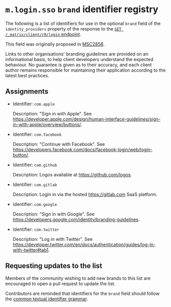 # `m.login.sso` `brand` identifier registry

The following is a list of identifiers for use in the optional `brand` field of the
`identity_providers` property of the response to the [`GET /_matrix/client/r0/login`
endpoint](https://matrix.org/docs/spec/client_server/latest#get-matrix-client-r0-login).

This field was originally proposed in
[MSC2858](https://github.com/matrix-org/matrix-doc/pull/2858).

Links to other organisations' branding guidelines are provided on an
informational basis, to help client developers understand the expected
behaviour. No guarantee is given as to their accuracy, and each client author
remains responsible for maintaining their application according to the latest
best practices.

## Assignments

<!--
Note that the following list is alphabetical by identifier - please keep it
that way!
-->

 * Identifier: `com.apple`
 
   Description: "Sign in with Apple". See
   https://developer.apple.com/design/human-interface-guidelines/sign-in-with-apple/overview/buttons/.
   
 * Identifier: `com.facebook`
 
   Description: "Continue with Facebook". See
   https://developers.facebook.com/docs/facebook-login/web/login-button/.
   
 * Identifier: `com.github`
 
   Description: Logos available at https://github.com/logos.
   
 * Identifier: `com.gitlab`

   Description: Login in via the hosted https://gitlab.com SaaS platform.
 
 * Identifier: `com.google`

   Description: "Sign in with Google". See
   https://developers.google.com/identity/branding-guidelines.
   
 * Identifier: `com.twitter`
   
   Description: "Log in with Twitter". See
   https://developer.twitter.com/en/docs/authentication/guides/log-in-with-twitter#tab1.


## Requesting updates to the list

Members of the community wishing to add new brands to this list are encouraged
to open a pull request to update the list.

Contributors are reminded that identifiers for the `brand` field should follow
the [common textual identifier
grammar](https://github.com/matrix-org/matrix-doc/blob/rav/proposals/textual_identifier_grammar/proposals/2758-textual-id-grammar.md).
